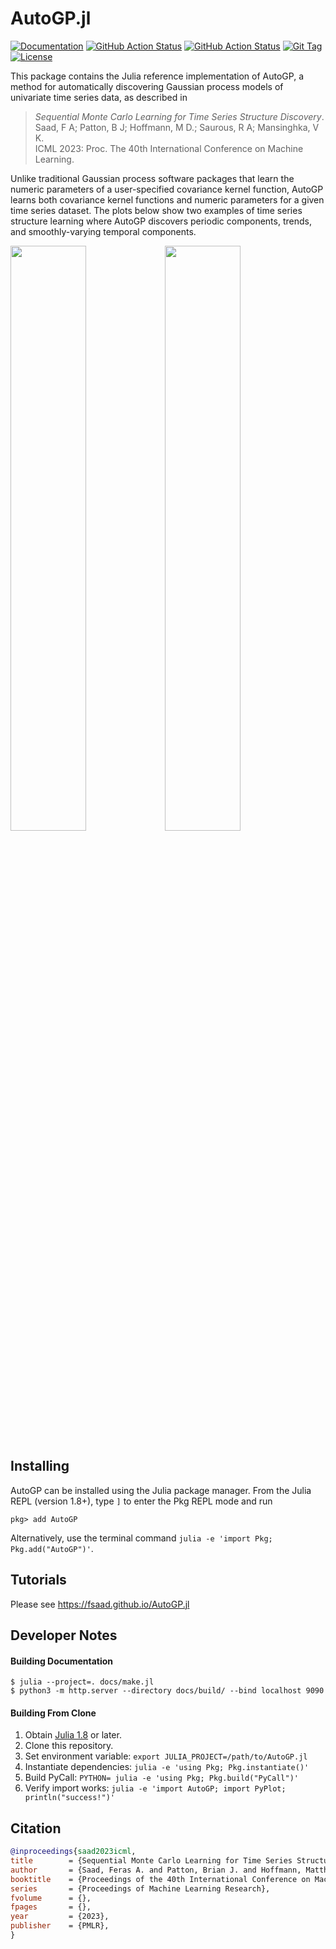 # AutoGP.jl

[![Documentation](https://img.shields.io/badge/docs-latest-blue.svg)](https://fsaad.github.io/AutoGP.jl/)
[![GitHub Action Status](https://github.com/fsaad/AutoGP.jl/workflows/Documentation/badge.svg)](https://github.com/fsaad/AutoGP.jl/actions/workflows/Documentation.yml)
[![GitHub Action Status](https://github.com/fsaad/AutoGP.jl/workflows/Tutorials/badge.svg)](https://github.com/fsaad/AutoGP.jl/actions/workflows/Tutorials.yml)
[![Git Tag](https://img.shields.io/github/v/tag/fsaad/AutoGP.jl)](https://github.com/fsaad/AutoGP.jl/tags)
[![License](https://img.shields.io/github/license/fsaad/AutoGP.jl?color=lightgrey)](https://github.com/fsaad/AutoGP.jl/blob/main/LICENSE.txt)


This package contains the Julia reference implementation of AutoGP, a
method for automatically discovering Gaussian process models of univariate
time series data, as described in

> _Sequential Monte Carlo Learning for Time Series Structure Discovery_.<br/>
> Saad, F A; Patton, B J; Hoffmann, M D.; Saurous, R A; Mansinghka, V K.<br/>
> ICML 2023: Proc. The 40th International Conference on Machine Learning.

Unlike traditional Gaussian process software packages that learn the
numeric parameters of a user-specified covariance kernel function, AutoGP
learns both covariance kernel functions and numeric parameters for a given
time series dataset. The plots below show two examples of time series
structure learning where AutoGP discovers periodic components, trends, and
smoothly-varying temporal components.

<img style="float: left" src="./docs/src/assets/tsdl.161.gif" width="49%"/> <img style="float: center" src="./docs/src/assets/tsdl.533.gif" width="49%"/>

## Installing

AutoGP can be installed using the Julia package manager. From the Julia
REPL (version 1.8+), type `]` to enter the Pkg REPL mode and run

```
pkg> add AutoGP
```

Alternatively, use the terminal command
`julia -e 'import Pkg; Pkg.add("AutoGP")'`.

## Tutorials

Please see https://fsaad.github.io/AutoGP.jl


## Developer Notes

#### Building Documentation

```
$ julia --project=. docs/make.jl
$ python3 -m http.server --directory docs/build/ --bind localhost 9090
```

#### Building From Clone

1. Obtain [Julia 1.8](https://julialang.org/downloads/) or later.
2. Clone this repository.
3. Set environment variable: `export JULIA_PROJECT=/path/to/AutoGP.jl`
4. Instantiate dependencies: `julia -e 'using Pkg; Pkg.instantiate()'`
5. Build PyCall: `PYTHON= julia -e 'using Pkg; Pkg.build("PyCall")'`
6. Verify import works: `julia -e 'import AutoGP; import PyPlot; println("success!")'`

## Citation

```bibtex
@inproceedings{saad2023icml,
title        = {Sequential Monte Carlo Learning for Time Series Structure Discovery},
author       = {Saad, Feras A. and Patton, Brian J. and Hoffmann, Matthew D. and Saurous, Rif A. and Mansinghka, V. K.},
booktitle    = {Proceedings of the 40th International Conference on Machine Learning},
series       = {Proceedings of Machine Learning Research},
fvolume      = {},
fpages       = {},
year         = {2023},
publisher    = {PMLR},
}
```
